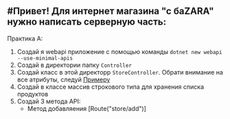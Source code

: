 #Привет! Для интернет магазина "с баZARA" нужно написать серверную часть: 
---
Практика A:

1. Создай я  webapi приложение с помощью команды  ``dotnet new webapi --use-minimal-apis``
2. Создай в директории папку  `Controller`
3. Создай класс в этой директорр `StoreController`. Обрати внимание на все атрибуты, следуй [Примеру](https://github.com/alkihuri/ShiftPuzzle.Backend.Base/tree/main/Course/lesson15/Example)
4. Создай в классе массив строкового типа для хранения списка продуктов 
5. Cоздай 3 метода API:
    - Метод добавляения [Route("store/add")]